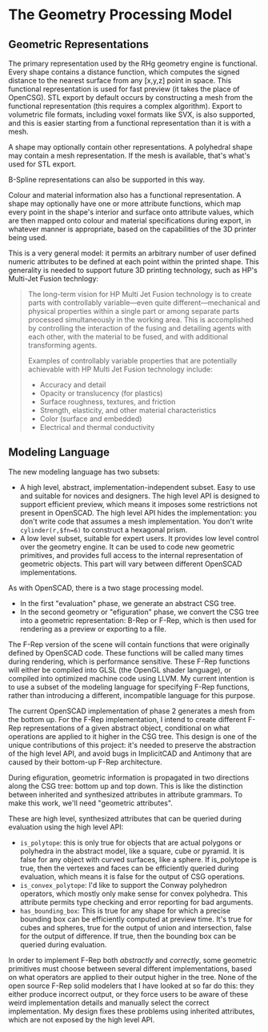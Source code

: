 # The Geometry Processing Model

## Geometric Representations

The primary representation used by the RHg geometry engine is functional.
Every shape contains a distance function, which computes the signed distance
to the nearest surface from any [x,y,z] point in space.
This functional representation is used for fast preview (it takes the place
of OpenCSG). STL export by default occurs by constructing a mesh from the
functional representation (this requires a complex algorithm).
Export to volumetric file formats, including voxel formats like SVX,
is also supported, and this is easier starting from a functional representation
than it is with a mesh.

A shape may optionally contain other representations.
A polyhedral shape may contain a mesh representation.
If the mesh is available, that's what's used for STL export.

B-Spline representations can also be supported in this way.

Colour and material information also has a functional representation.
A shape may optionally have one or more attribute functions,
which map every point in the shape's interior and surface onto
attribute values, which are then mapped onto colour and material
specifications during export, in whatever manner is appropriate,
based on the capabilities of the 3D printer being used.

This is a very general model: it permits an arbitrary number of user defined
numeric attributes to be defined at each point within the printed shape.
This generality is needed to support future 3D printing technology,
such as HP's Multi-Jet Fusion technlogy:

> The long-term vision for HP Multi Jet Fusion technology is to create parts with controllably variable—even quite
> different—mechanical and physical properties within a single part or among separate parts processed simultaneously in
> the working area. This is accomplished by controlling the interaction of the fusing and detailing agents with each other,
> with the material to be fused, and with additional transforming agents.
>
> Examples of controllably variable properties that are potentially achievable
> with HP Multi Jet Fusion technology include:
> * Accuracy and detail
> * Opacity or translucency (for plastics)
> * Surface roughness, textures, and friction
> * Strength, elasticity, and other material characteristics
> * Color (surface and embedded)
> * Electrical and thermal conductivity


## Modeling Language

The new modeling language has two subsets:
* A high level, abstract, implementation-independent subset.
  Easy to use and suitable for novices and designers.
  The high level API is designed to support efficient preview,
  which means it imposes some restrictions not present in OpenSCAD.
  The high level API hides the implementation: you don't write code
  that assumes a mesh implementation. You don't write `cylinder(r,$fn=6)`
  to construct a hexagonal prism.
* A low level subset, suitable for expert users.
  It provides low level control over the geometry engine.
  It can be used to code new geometric primitives, and provides
  full access to the internal representation of geometric objects.
  This part will vary between different OpenSCAD implementations.

As with OpenSCAD, there is a two stage processing model.
* In the first "evaluation" phase, we generate an abstract CSG tree.
* In the second geometry or "efiguration" phase, we convert the CSG tree into
  a geometric representation: B-Rep or F-Rep, which is then used
  for rendering as a preview or exporting to a file.

The F-Rep version of the scene will contain functions that were originally
defined by OpenSCAD code. These functions will be called many times during rendering,
which is performance sensitive. These F-Rep functions will either be compiled into
GLSL (the OpenGL shader language), or compiled into optimized machine code
using LLVM. My current intention is to use a subset of the modeling language
for specifying F-Rep functions, rather than introducing a different, incompatible
language for this purpose.

The current OpenSCAD implementation of phase 2 generates a mesh from the bottom up.
For the F-Rep implementation, I intend to create different F-Rep
representations of a given abstract object, conditional on what
operations are applied to it higher in the CSG tree.
This design is one of the unique contributions of this project:
it's needed to preserve the abstraction of the high level API,
and avoid bugs in ImplicitCAD and Antimony that are caused by
their bottom-up F-Rep architecture.

During efiguration, geometric information is propagated in two directions along
the CSG tree: bottom up and top down. This is like the distinction
between inherited and synthesized attributes in attribute grammars.
To make this work, we'll need "geometric attributes".

These are high level, synthesized attributes
that can be queried during evaluation using the high level API:
* `is_polytope`: this is only true for objects that are actual polygons
  or polyhedra in the abstract model, like a square, cube or pyramid.
  It is false for any object with curved surfaces, like a sphere.
  If is_polytope is true, then the vertexes and faces can be efficiently queried
  during evaluation, which means it is false for the output of CSG operations.
* `is_convex_polytope`: I'd like to support the Conway polyhedron operators,
  which mostly only make sense for convex polyhedra. This attribute permits
  type checking and error reporting for bad arguments.
* `has_bounding_box`: This is true for any shape for which a precise bounding box
  can be efficiently computed at preview time. It's true for cubes and spheres,
  true for the output of union and intersection, false for the output of difference.
  If true, then the bounding box can be queried during evaluation.

In order to implement F-Rep both *abstractly* and *correctly*,
some geometric primitives must choose between several different implementations,
based on what operators are applied to their output higher in the tree.
None of the open source F-Rep solid modelers that I have looked at so far do this:
they either produce incorrect output, or they force users to be aware of these
weird implementation details and manually select the correct implementation.
My design fixes these problems using inherited attributes, which are not
exposed by the high level API.
